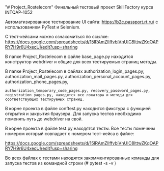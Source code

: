 "# Project_Rostelecom" 
Финальный тестовый проект SkillFactory курса INTQAP-1052

Автоматизированное тестирование UI сайта: https://b2c.passport.rt.ru/ с использованием PyTest и Selenium.

С тест-кейсами можно ознакомиться по ссылке: https://docs.google.com/spreadsheets/d/15lRAmZlIffvbiVnUIC8lttwZKqOAPRY7H9r6U4xecUI/edit?usp=sharing

В папке Project_Rostelecom в файле base_page.py находится конструктор webdriver и общие для всех тестируемых страниц методы.

В папке Project_Rostelecom в файлах authorization_login_pages.py, authorization_mail_pages.py, authorization_personal_account_pages.py, authorization_phone_pages.py, 

    authorization_temporary_code_pages.py, recovery_password_pages.py, registration_pages.py, находятся все локаторы и методы для соответствующих тестируемых страниц.

В корне проекта в файле conftest.py находится фикстура с функцией открытия и закрытия браузера. Для запуска тестов необходимо поменять путь до webdriver на свой.

В корне проекта в файле test.py находятся тесты. Все тесты помечены номером который совпадает с номером тест-кейса в файле: 

https://docs.google.com/spreadsheets/d/15lRAmZlIffvbiVnUIC8lttwZKqOAPRY7H9r6U4xecUI/edit?usp=sharing 

Во всех файлах с тестами находятся закомментированные команды для запуска тестов из командной строки (# pytest -s -v )
